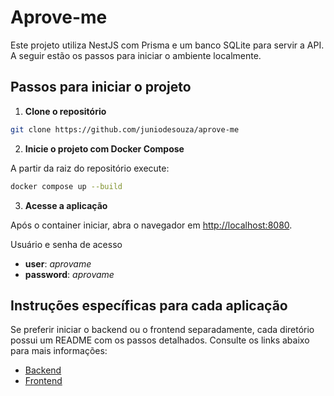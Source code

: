 # Aprove-me

Este projeto utiliza NestJS com Prisma e um banco SQLite para servir a API. A seguir estão os passos para iniciar o ambiente localmente.

## Passos para iniciar o projeto

1. **Clone o repositório**

```bash
git clone https://github.com/juniodesouza/aprove-me
```

2. **Inicie o projeto com Docker Compose**

A partir da raiz do repositório execute:

```bash
docker compose up --build
```

3. **Acesse a aplicação**

Após o container iniciar, abra o navegador em [http://localhost:8080](http://localhost:8080).

Usuário e senha de acesso

- **user**: _aprovame_
- **password**: _aprovame_

## Instruções específicas para cada aplicação

Se preferir iniciar o backend ou o frontend separadamente, cada diretório possui
um README com os passos detalhados. Consulte os links abaixo para mais
informações:

- [Backend](backend/README.md)
- [Frontend](frontend/README.md)
